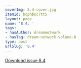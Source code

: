 ```yaml
---
coverImg: 8.4-cover.jpg
itemId: bcphboc7tt5
layout: page
name: '8.4: '
tags:
- hasAuthor: dreamnetwork
- hasTag: dream-network-volume-8
type: post
urlSlug: '8.4'
---
```

<a href="../files/pdfs/Volume_8/8.4-Dream-Network-Bulletin_Volume-8-Number-4-6.pdf" download="">Download issue 8.4</a>